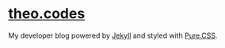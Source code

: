 [theo.codes](http://theo.codes)
======================

My developer blog powered by [Jekyll](http://jekyllrb.com/) and styled with [Pure.CSS](http://purecss.io/). 

